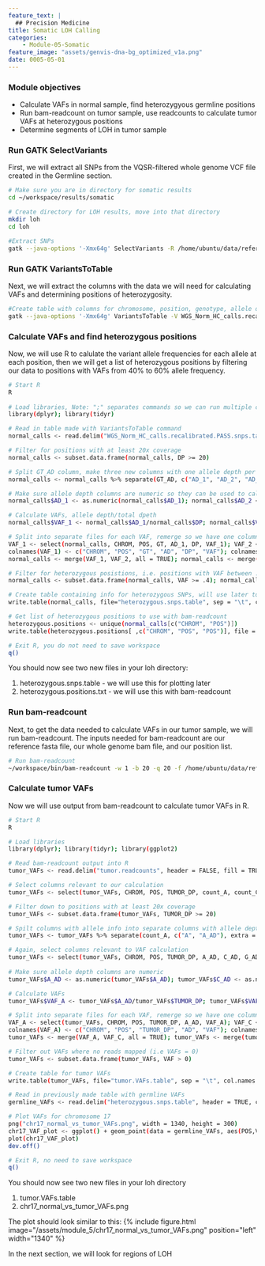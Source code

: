 ```yaml
---
feature_text: |
  ## Precision Medicine
title: Somatic LOH Calling
categories:
    - Module-05-Somatic
feature_image: "assets/genvis-dna-bg_optimized_v1a.png"
date: 0005-05-01
---
```


### Module objectives
- Calculate VAFs in normal sample, find heterozygyous germline positions
- Run bam-readcount on tumor sample, use readcounts to calculate tumor VAFs at heterozygous positions
- Determine segments of LOH in tumor sample

### Run GATK SelectVariants 

First, we will extract all SNPs from the VQSR-filtered whole genome VCF file created in the Germline section.

```bash
# Make sure you are in directory for somatic results
cd ~/workspace/results/somatic

# Create directory for LOH results, move into that directory
mkdir loh
cd loh

#Extract SNPs
gatk --java-options '-Xmx64g' SelectVariants -R /home/ubuntu/data/reference/GRCh38_full_analysis_set_plus_decoy_hla.fa -V /home/ubuntu/data/germline_variants/WGS_Norm_HC_calls_recalibrated.PASS.vcf -select-type SNP -O WGS_Norm_HC_calls.recalibrated.PASS.snps.vcf
```

### Run GATK VariantsToTable
Next, we will extract the columns with the data we will need for calculating VAFs and determining positions of heterozygosity. 

```bash
#Create table with columns for chromosome, position, genotype, allele depth, total depth
gatk --java-options '-Xmx64g' VariantsToTable -V WGS_Norm_HC_calls.recalibrated.PASS.snps.vcf -F CHROM -F POS -GF GT -GF AD -GF DP -O WGS_Norm_HC_calls.recalibrated.PASS.snps.table
```

### Calculate VAFs and find heterozygous positions
Now, we will use R to calulate the variant allele frequencies for each allele at each position, then we will get a list of heterozygous positions by filtering our data to positions with VAFs from 40% to 60% allele frequency.

```bash
# Start R
R
 
# Load libraries, Note: ";" separates commands so we can run multiple commands in one line
library(dplyr); library(tidyr)

# Read in table made with VariantsToTable command
normal_calls <- read.delim("WGS_Norm_HC_calls.recalibrated.PASS.snps.table", header = TRUE, col.names = c("CHROM", "POS", "GT", "GT_AD", "DP"))

# Filter for positions with at least 20x coverage
normal_calls <- subset.data.frame(normal_calls, DP >= 20)

# Split GT_AD column, make three new columns with one allele depth per column
normal_calls <- normal_calls %>% separate(GT_AD, c("AD_1", "AD_2", "AD_3"), remove = FALSE, fill = "right")

# Make sure allele depth columns are numeric so they can be used to calculate VAFs
normal_calls$AD_1 <- as.numeric(normal_calls$AD_1); normal_calls$AD_2 <- as.numeric(normal_calls$AD_2); normal_calls$AD_3 <- as.numeric(normal_calls$AD_3) 

# Calculate VAFs, allele depth/total dpeth
normal_calls$VAF_1 <- normal_calls$AD_1/normal_calls$DP; normal_calls$VAF_2 <- normal_calls$AD_2/normal_calls$DP; normal_calls$VAF_3 <- normal_calls$AD_3/normal_calls$DP

# Split into separate files for each VAF, remerge so we have one column with all VAFs to filter for heterozygous variants
VAF_1 <- select(normal_calls, CHROM, POS, GT, AD_1, DP, VAF_1); VAF_2 <- select(normal_calls, CHROM, POS, GT, AD_2, DP, VAF_2); VAF_3 <- select(normal_calls, CHROM, POS, GT, AD_3, DP, VAF_3)
colnames(VAF_1) <- c("CHROM", "POS", "GT", "AD", "DP", "VAF"); colnames(VAF_2) <- c("CHROM", "POS", "GT", "AD", "DP", "VAF"); colnames(VAF_3) <- c("CHROM", "POS", "GT", "AD", "DP", "VAF") 
normal_calls <- merge(VAF_1, VAF_2, all = TRUE); normal_calls <- merge(normal_calls, VAF_3, all = TRUE)

# Filter for heterozygous posistions, i.e. positions with VAF between .4 and .6
normal_calls <- subset.data.frame(normal_calls, VAF >= .4); normal_calls <- subset.data.frame(normal_calls, VAF <= .6)

# Create table containing info for heterozygous SNPs, will use later to plot results
write.table(normal_calls, file="heterozygous.snps.table", sep = "\t", col.names = TRUE, row.names = FALSE, quote = FALSE)

# Get list of heterozygous positions to use with bam-readcount
heterozygous.positions <- unique(normal_calls[c("CHROM", "POS")])
write.table(heterozygous.positions[ ,c("CHROM", "POS", "POS")], file = "heterozygous.positions.txt", sep="\t", col.names = FALSE, row.names = FALSE, quote = FALSE)

# Exit R, you do not need to save workspace 
q()
```
You should now see two new files in your loh directory:
1. heterozygous.snps.table - we will use this for plotting later
2. heterozygous.positions.txt - we will use this with bam-readcount

### Run bam-readcount
Next, to get the data needed to calculate VAFs in our tumor sample, we will run bam-readcount. The inputs needed for bam-readcount are our reference fasta file, our whole genome bam file, and our position list.

```bash
# Run bam-readcount
~/workspace/bin/bam-readcount -w 1 -b 20 -q 20 -f /home/ubuntu/data/reference/GRCh38_full_analysis_set_plus_decoy_hla.fa -l heterozygous.positions.txt /home/ubuntu/data/alignment/WGS_Tumor_merged_sorted_mrkdup_bqsr.bam chr6 chr17 > tumor.readcounts
```
### Calculate tumor VAFs
Now we will use output from bam-readcount to calculate tumor VAFs in R.

```bash
# Start R
R

# Load libraries
library(dplyr); library(tidyr); library(ggplot2)

# Read bam-readcount output into R
tumor_VAFs <- read.delim("tumor.readcounts", header = FALSE, fill = TRUE, col.names = c("CHROM", "POS", "REF", "TUMOR_DP", "5", "count_A", "count_C", "count_G", "count_T", "11", "12", "13", "14"))

# Select columns relevant to our calculation
tumor_VAFs <- select(tumor_VAFs, CHROM, POS, TUMOR_DP, count_A, count_C, count_G, count_T)

# Filter down to positions with at least 20x coverage
tumor_VAFs <- subset.data.frame(tumor_VAFs, TUMOR_DP >= 20)

# Spilt columns with allele info into separate columns with allele depth
tumor_VAFs <- tumor_VAFs %>% separate(count_A, c("A", "A_AD"), extra = "drop"); tumor_VAFs <- tumor_VAFs %>% separate(count_C, c("C", "C_AD"), extra = "drop"); tumor_VAFs <- tumor_VAFs %>% separate(count_G, c("G", "G_AD"), extra = "drop"); tumor_VAFs <- tumor_VAFs %>% separate(count_T, c("T", "T_AD"), extra = "drop")

# Again, select columns relevant to VAF calculation
tumor_VAFs <- select(tumor_VAFs, CHROM, POS, TUMOR_DP, A_AD, C_AD, G_AD, T_AD)
 
# Make sure allele depth columns are numeric
tumor_VAFs$A_AD <- as.numeric(tumor_VAFs$A_AD); tumor_VAFs$C_AD <- as.numeric(tumor_VAFs$C_AD); tumor_VAFs$G_AD <- as.numeric(tumor_VAFs$G_AD); tumor_VAFs$T_AD <- as.numeric(tumor_VAFs$T_AD)

# Calculate VAFs
tumor_VAFs$VAF_A <- tumor_VAFs$A_AD/tumor_VAFs$TUMOR_DP; tumor_VAFs$VAF_C <- tumor_VAFs$C_AD/tumor_VAFs$TUMOR_DP; tumor_VAFs$VAF_G <- tumor_VAFs$G_AD/tumor_VAFs$TUMOR_DP; tumor_VAFs$VAF_T <- tumor_VAFs$T_AD/tumor_VAFs$TUMOR_DP

# Split into separate files for each VAF, remerge so we have one column with all tumor VAFs
VAF_A <- select(tumor_VAFs, CHROM, POS, TUMOR_DP, A_AD, VAF_A); VAF_C <- select(tumor_VAFs, CHROM, POS, TUMOR_DP, C_AD, VAF_C); VAF_G <- select(tumor_VAFs, CHROM, POS, TUMOR_DP, G_AD, VAF_G); VAF_T <- select(tumor_VAFs, CHROM, POS, TUMOR_DP, T_AD, VAF_T)
colnames(VAF_A) <- c("CHROM", "POS", "TUMOR_DP", "AD", "VAF"); colnames(VAF_C) <- c("CHROM", "POS", "TUMOR_DP", "AD", "VAF"); colnames(VAF_G) <- c("CHROM", "POS", "TUMOR_DP", "AD", "VAF"); colnames(VAF_T)<- c("CHROM", "POS", "TUMOR_DP", "AD", "VAF")
tumor_VAFs <- merge(VAF_A, VAF_C, all = TRUE); tumor_VAFs <- merge(tumor_VAFs, VAF_G, all = TRUE); tumor_VAFs <- merge(tumor_VAFs, VAF_T, all = TRUE)

# Filter out VAFs where no reads mapped (i.e VAFs = 0)
tumor_VAFs <- subset.data.frame(tumor_VAFs, VAF > 0)

# Create table for tumor VAFs
write.table(tumor_VAFs, file="tumor.VAFs.table", sep = "\t", col.names = TRUE, row.names = FALSE, quote = FALSE)

# Read in previously made table with germline VAFs
germline_VAFs <- read.delim("heterozygous.snps.table", header = TRUE, col.names = c("CHROM", "POS", "GT", "AD", "DP", "VAF"))

# Plot VAFs for chromosome 17
png("chr17_normal_vs_tumor_VAFs.png", width = 1340, height = 300)
chr17_VAF_plot <- ggplot() + geom_point(data = germline_VAFs, aes(POS,VAF), color="blue") + geom_point(data = tumor_VAFs, aes(POS,VAF), color="green") + xlab("Chromosome Position") + ylab("VAF")
plot(chr17_VAF_plot)
dev.off()

# Exit R, no need to save workspace
q()
```
You should now see two new files in your loh directory
1. tumor.VAFs.table
2. chr17_normal_vs_tumor_VAFs.png

The plot should look similar to this:
{% include figure.html image="/assets/module_5/chr17_normal_vs_tumor_VAFs.png" position="left" width="1340" %}

In the next section, we will look for regions of LOH 

